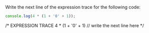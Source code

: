 Write the next line of the expression trace for the following code:

```js
console.log(4 * (1 + '0' + 1));
```
/*
EXPRESSION TRACE
4 * (1 + '0' + 1)
// write the next line here
*/
